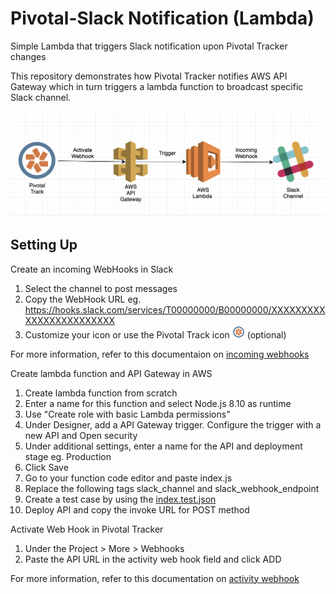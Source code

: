 # Pivotal-Slack Notification (Lambda)
Simple Lambda that triggers Slack notification upon Pivotal Tracker changes

This repository demonstrates how Pivotal Tracker notifies AWS API Gateway which in turn triggers a lambda function to broadcast specific Slack channel. 

![](./pivotal-slack.png)

## Setting Up
Create an incoming WebHooks in Slack
1. Select the channel to post messages
2. Copy the WebHook URL eg. https://hooks.slack.com/services/T00000000/B00000000/XXXXXXXXXXXXXXXXXXXXXXXX
3. Customize your icon or use the Pivotal Track icon <img src="./pivotal-track-icon.png" width="20" height="20"> (optional)

For more information, refer to this documentaion on [incoming webhooks](https://api.slack.com/incoming-webhooks)

Create lambda function and API Gateway in AWS
1. Create lambda function from scratch
2. Enter a name for this function and select Node.js 8.10 as runtime
3. Use "Create role with basic Lambda permissions"
4. Under Designer, add a API Gateway trigger. Configure the trigger with a new API and Open security
5. Under additional settings, enter a name for the API and deployment stage eg. Production
6. Click Save
7. Go to your function code editor and paste index.js 
8. Replace the following tags slack_channel and slack_webhook_endpoint
9. Create a test case by using the [index.test.json](./index.test.json)
10. Deploy API and copy the invoke URL for POST method

Activate Web Hook in Pivotal Tracker
1. Under the Project > More > Webhooks
2. Paste the API URL in the activity web hook field and click ADD

For more information, refer to this documentation on [activity webhook](https://www.pivotaltracker.com/help/articles/activity_webhook/)
